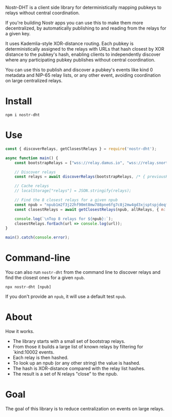 Nostr-DHT is a client side library for deterministically mapping pubkeys to relays without central coordination.

If you're building Nostr apps you can use this to make them more decentralized, by automatically publishing to and reading from the relays for a given key.

It uses Kademlia-style XOR-distance routing. Each pubkey is deterministically assigned to the relays with URLs that hash closest by XOR distance to the pubkey's hash, enabling clients to independently discover where any participating pubkey publishes without central coordination.

You can use this to publish and discover a pubkey's events like kind 0 metadata and NIP-65 relay lists, or any other event, avoiding coordination on large centralized relays.

# Install

```shell
npm i nostr-dht
```

# Use

```javascript
const { discoverRelays, getClosestRelays } = require('nostr-dht');

async function main() {
    const bootstrapRelays = ["wss://relay.damus.io", "wss://relay.snort.social", "wss://nos.lol"];

    // Discover relays
    const relays = await discoverRelays(bootstrapRelays, /* { previousRelays: cachedRelays } */);

    // Cache relays
    // localStorage["relays"] = JSON.stringify(relays);

    // Find the 8 closest relays for a given npub
    const npub = "npub1m2f3j22hf90mt8mw788pne6fg7c8j2mw4gd3xjsptspjdeqf05dqhr54wn";
    const closestRelays = await getClosestRelays(npub, allRelays, { n: 8 });

    console.log(`\nTop 8 relays for ${npub}:`);
    closestRelays.forEach(url => console.log(url));
}

main().catch(console.error);
```

# Command-line

You can also run `nostr-dht` from the command line to discover relays and find the closest ones for a given `npub`.

```shell
npx nostr-dht [npub]
```

If you don't provide an `npub`, it will use a default test `npub`.

# About

How it works.

- The library starts with a small set of bootstrap relays.
- From those it builds a large list of known relays by filtering for `kind:10002 events.
- Each relay is then hashed.
- To look up an npub (or any other string) the value is hashed.
- The hash is XOR-distance compared with the relay list hashes.
- The result is a set of N relays "close" to the npub.

# Goal

The goal of this library is to reduce centralization on events on large relays.
